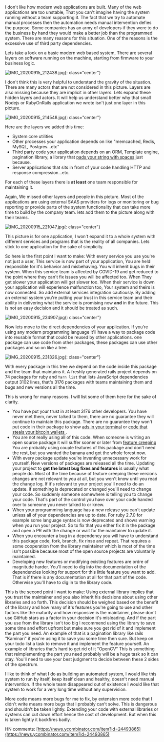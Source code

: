 I don't like how modern web applications are built. Many of the web applications are too unstable, That you can't imagine having the system running without a team supporting it. The fact that we try to automate manual processes then the automation needs manual intervention defies the purpose. Some companies has an army of developers if they were to do the business by hand they would make a better job than the programmed system. There are many reasons for this situation. One of the reasons is the excessive use of third party dependencies.

Lets take a look on a basic modern web based system, There are several layers on software running on the machine, starting from firmware to your business logic.

![IMG_20200915_212438.jpg](/public/IMG_20200915_212438.jpg){: class="center"}

I don't think this is very helpful to understand the gravity of the situation. There are many actors that are not considered in this picture. Layers are also missing because they are implicit in other layers. Lets expand these hidden layers and actors. It will help us understand better why that small Nodejs or RubyOnRails application we wrote isn't just one layer in this picture.

![IMG_20200915_214548.jpg](/public/IMG_20200915_214548.jpg){: class="center"}

Here are the layers we added this time:

* System core utilities
* Other processes your application depends on like "memcached, Redis, MySQL, Postgres...etc"
* Third party code your application depends on an ORM, Template engine, pagination library, a library that [pads your string with spaces](https://www.theregister.com/2016/03/23/npm_left_pad_chaos/) just because.
* Server applications that sits in front of your code handling HTTP and response compression...etc.

For each of these layers there is **at least** one team responsible for maintaining it.

Again, We missed other layers and people in this picture. Most of the applications are using external SAAS providers for logs or monitoring or bug reporting or provide parts of the system functionality that can take more time to build by the company team. lets add them to the picture along with their teams.

![IMG_20200915_221047.jpg](/public/IMG_20200915_221047.jpg){: class="center"}

This picture is for one application, I won't expand it to a whole system with different services and programs that is the reality of all companies. Lets stick to one application for the sake of simplicity.

So here is the first point I want to make: With every service you use you're not just a user, This service is now part of your application, You are held responsible for it's behavior and misbehaving. You will inherit bugs in their system. When this service team is affected by COVID-19 and get reduced to the point where they can't fix issues you will be affected too. When They get slower your application will get slower too. When their service is down your application will experience malfunction too, Your system and theirs is now connected. So add external services integration cautiously. By adding an external system you're putting your trust in this service team and their ability in delivering what the service is promising now **and** in the future. This is not an easy decision and it should be treated as such.

![IMG_20200915_224907.jpg](/public/IMG_20200915_224907.jpg){: class="center"}

Now lets move to the direct dependencies of your application. If you're using any modern programming language it'll have a way to package code into reusable format that could be reused by other applications. one package can use code from other packages, these packages can use other packages and so on like a tree.

![IMG_20200915_231326.jpg](/public/IMG_20200915_231326.jpg){: class="center"}

With every package in this tree we depend on the code inside this package and the team that maintains it. A freshly generated rails project depends on 74 packages for ruby and `Yarn list` that lists JavaScript dependencies output 3102 lines, that's 3176 packages with teams maintaining them and bugs and new versions all the time.

This is wrong for many reasons. I will list some of them here for the sake of clarity.

* You have put your trust in at least 3176 other developers. You have never met them, never talked to them, there are no guarantee they will continue to maintain this package. There are no guarantee they won't put code in their package to show [ads in your terminal](https://www.zdnet.com/article/npm-bans-terminal-ads/) or [code that steals your bitcoin wallets ](https://www.trendmicro.com/vinfo/dk/security/news/cybercrime-and-digital-threats/hacker-infects-node-js-package-to-steal-from-bitcoin-wallets).
* You are not really using all of this code. When someone is writing an open source package it will suffer sooner or later from [feature creeping](https://en.wikipedia.org/wiki/Feature_creep) You are probably using couple features of this package and don't need the rest, but you wanted the banana and got the whole forest now.
* With every package update you're inventing unnecessary work for yourself. New versions of packages are released all the time. Updating your project to **get the latest bug fixes and features** is usually what people do. Most of the time because of feature creeping these versions changes are not relevant to you at all, but you won't know until you read the change log. If it's relevant to your project you'll need to do an update. if something is deprecated or changed you'll need to change your code. So suddenly someone somewhere is telling you to change your code. That's part of the control you have over your code handed over to someone you never talked to or knew.
* When your programming language has a new release you can't update unless all of your dependencies are up to date. For ruby 2.7.0 for example some language syntax is now deprecated and shows warning when you run your project. So to fix that you either fix it in the package and open a PR with the change or wait for the maintainer to update it.
* When you encounter a bug in a dependency you will have to understand this package code, fork, branch, fix rinse and repeat. That requires a some cooperation from the library maintainer which is most of the time isn't possible because most of the open source projects are voluntarily maintained.
* Developing new features or modifying existing features are ordre of magnitude harder. You'll need to dig into the documentation of the dependencies looking for support for this little feature you want to add. That is if there is any documentation at all for that part of the code. Otherwise you'll have to dig in to the library code.

This is the second point I want to make: Using external library implies that you trust the maintainer and you also inherit his decisions about using other libraries and so forth. This decision should be weighed based on the benefit of the library and how many of it's features you're going to use and other factors like the maturity and how responsive is the maintainer, please don't use GitHub stars as a factor in your decision it's misleading. And if the part you use from the library isn't too big I recommend using the library to save some time and effort upfront but make sure you get rid of it and implement the part you need. An example of that is a pagination library like rails "Kaminari" if you're using it to save you some time then sure. But keep on your todo list a task to remove it and implement the feature yourself. An example of libraries that's hard to get rid of it "OpenCV" This is something that reimplementing the part you need probably will be a huge task so it can stay. You'll need to use your best judgment to decide between these 2 sides of the spectrum.

I like to think of what I do as building an automated system, I would like this system to run by itself, keep itself clean and healthy, doesn't need manual intervention. If the whole team disappeared out of existence I would like that system to work for a very long time without any supervision.

More code means more bugs for me to fix, by extension more code that I didn't write means more bugs that I probably can't solve. This is dangerous and shouldn't be taken lightly. Extending your code with external libraries or systems can cut down effort hence the cost of development. But when this is taken lightly it backfires badly.


HN comments: [https://news.ycombinator.com/item?id=24493865](https://news.ycombinator.com/item?id=24493865)
